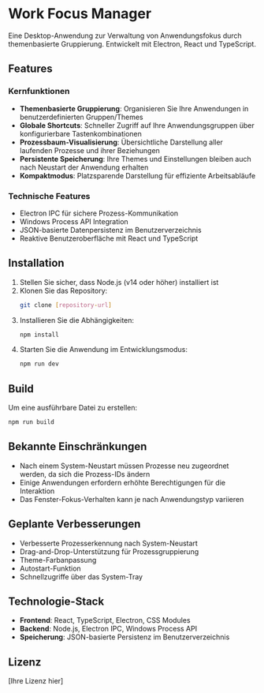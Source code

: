 # Work Focus Manager

Eine Desktop-Anwendung zur Verwaltung von Anwendungsfokus durch themenbasierte Gruppierung. Entwickelt mit Electron, React und TypeScript.

## Features

### Kernfunktionen

- **Themenbasierte Gruppierung**: Organisieren Sie Ihre Anwendungen in benutzerdefinierten Gruppen/Themes
- **Globale Shortcuts**: Schneller Zugriff auf Ihre Anwendungsgruppen über konfigurierbare Tastenkombinationen
- **Prozessbaum-Visualisierung**: Übersichtliche Darstellung aller laufenden Prozesse und ihrer Beziehungen
- **Persistente Speicherung**: Ihre Themes und Einstellungen bleiben auch nach Neustart der Anwendung erhalten
- **Kompaktmodus**: Platzsparende Darstellung für effiziente Arbeitsabläufe

### Technische Features

- Electron IPC für sichere Prozess-Kommunikation
- Windows Process API Integration
- JSON-basierte Datenpersistenz im Benutzerverzeichnis
- Reaktive Benutzeroberfläche mit React und TypeScript

## Installation

1. Stellen Sie sicher, dass Node.js (v14 oder höher) installiert ist
2. Klonen Sie das Repository:
   ```bash
   git clone [repository-url]
   ```
3. Installieren Sie die Abhängigkeiten:
   ```bash
   npm install
   ```
4. Starten Sie die Anwendung im Entwicklungsmodus:
   ```bash
   npm run dev
   ```

## Build

Um eine ausführbare Datei zu erstellen:

```bash
npm run build
```

## Bekannte Einschränkungen

- Nach einem System-Neustart müssen Prozesse neu zugeordnet werden, da sich die Prozess-IDs ändern
- Einige Anwendungen erfordern erhöhte Berechtigungen für die Interaktion
- Das Fenster-Fokus-Verhalten kann je nach Anwendungstyp variieren

## Geplante Verbesserungen

- Verbesserte Prozesserkennung nach System-Neustart
- Drag-and-Drop-Unterstützung für Prozessgruppierung
- Theme-Farbanpassung
- Autostart-Funktion
- Schnellzugriffe über das System-Tray

## Technologie-Stack

- **Frontend**: React, TypeScript, Electron, CSS Modules
- **Backend**: Node.js, Electron IPC, Windows Process API
- **Speicherung**: JSON-basierte Persistenz im Benutzerverzeichnis

## Lizenz

[Ihre Lizenz hier]
